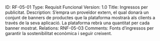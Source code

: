 ID: RF-05-01
Type: Requisit Funcional
Version: 1.0
Title: Ingressos per publicitat.
Description: S’empra un proveïdor extern, el qual donarà un conjunt de banners de productes que la plataforma mostrarà als clients a través de la seva aplicació. La plataforma rebrà una quantitat per cada banner mostrat.
Relations: RNF-05-03
Comments: Fonts d’ingressos per garantir la sostenibilitat econòmica i seguir creixent.
